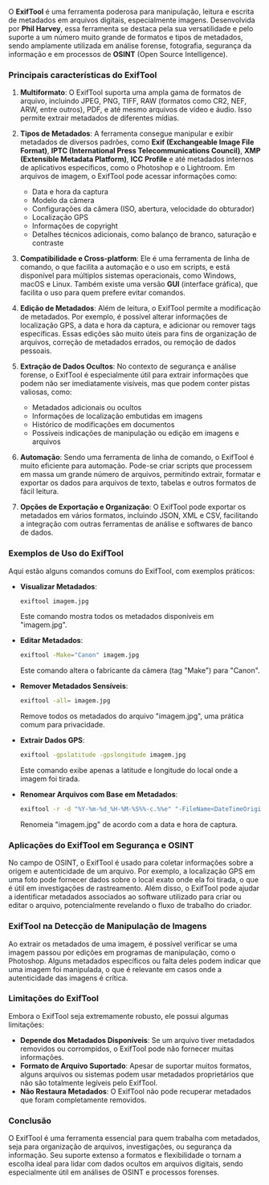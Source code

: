 O **ExifTool** é uma ferramenta poderosa para manipulação, leitura e escrita de metadados em arquivos digitais, especialmente imagens. Desenvolvida por **Phil Harvey**, essa ferramenta se destaca pela sua versatilidade e pelo suporte a um número muito grande de formatos e tipos de metadados, sendo amplamente utilizada em análise forense, fotografia, segurança da informação e em processos de **OSINT** (Open Source Intelligence).

### Principais características do ExifTool

1. **Multiformato**: O ExifTool suporta uma ampla gama de formatos de arquivo, incluindo JPEG, PNG, TIFF, RAW (formatos como CR2, NEF, ARW, entre outros), PDF, e até mesmo arquivos de vídeo e áudio. Isso permite extrair metadados de diferentes mídias.

2. **Tipos de Metadados**: A ferramenta consegue manipular e exibir metadados de diversos padrões, como **Exif (Exchangeable Image File Format)**, **IPTC (International Press Telecommunications Council)**, **XMP (Extensible Metadata Platform)**, **ICC Profile** e até metadados internos de aplicativos específicos, como o Photoshop e o Lightroom. Em arquivos de imagem, o ExifTool pode acessar informações como:
   - Data e hora da captura
   - Modelo da câmera
   - Configurações da câmera (ISO, abertura, velocidade do obturador)
   - Localização GPS
   - Informações de copyright
   - Detalhes técnicos adicionais, como balanço de branco, saturação e contraste

3. **Compatibilidade e Cross-platform**: Ele é uma ferramenta de linha de comando, o que facilita a automação e o uso em scripts, e está disponível para múltiplos sistemas operacionais, como Windows, macOS e Linux. Também existe uma versão **GUI** (interface gráfica), que facilita o uso para quem prefere evitar comandos.

4. **Edição de Metadados**: Além de leitura, o ExifTool permite a modificação de metadados. Por exemplo, é possível alterar informações de localização GPS, a data e hora da captura, e adicionar ou remover tags específicas. Essas edições são muito úteis para fins de organização de arquivos, correção de metadados errados, ou remoção de dados pessoais.

5. **Extração de Dados Ocultos**: No contexto de segurança e análise forense, o ExifTool é especialmente útil para extrair informações que podem não ser imediatamente visíveis, mas que podem conter pistas valiosas, como:
   - Metadados adicionais ou ocultos
   - Informações de localização embutidas em imagens
   - Histórico de modificações em documentos
   - Possíveis indicações de manipulação ou edição em imagens e arquivos

6. **Automação**: Sendo uma ferramenta de linha de comando, o ExifTool é muito eficiente para automação. Pode-se criar scripts que processem em massa um grande número de arquivos, permitindo extrair, formatar e exportar os dados para arquivos de texto, tabelas e outros formatos de fácil leitura.

7. **Opções de Exportação e Organização**: O ExifTool pode exportar os metadados em vários formatos, incluindo JSON, XML e CSV, facilitando a integração com outras ferramentas de análise e softwares de banco de dados.

### Exemplos de Uso do ExifTool

Aqui estão alguns comandos comuns do ExifTool, com exemplos práticos:

- **Visualizar Metadados**:
  ```bash
  exiftool imagem.jpg
  ```
  Este comando mostra todos os metadados disponíveis em "imagem.jpg".

- **Editar Metadados**:
  ```bash
  exiftool -Make="Canon" imagem.jpg
  ```
  Este comando altera o fabricante da câmera (tag "Make") para "Canon".

- **Remover Metadados Sensíveis**:
  ```bash
  exiftool -all= imagem.jpg
  ```
  Remove todos os metadados do arquivo "imagem.jpg", uma prática comum para privacidade.

- **Extrair Dados GPS**:
  ```bash
  exiftool -gpslatitude -gpslongitude imagem.jpg
  ```
  Este comando exibe apenas a latitude e longitude do local onde a imagem foi tirada.

- **Renomear Arquivos com Base em Metadados**:
  ```bash
  exiftool -r -d "%Y-%m-%d_%H-%M-%S%%-c.%%e" "-FileName<DateTimeOriginal" imagem.jpg
  ```
  Renomeia "imagem.jpg" de acordo com a data e hora de captura.

### Aplicações do ExifTool em Segurança e OSINT

No campo de OSINT, o ExifTool é usado para coletar informações sobre a origem e autenticidade de um arquivo. Por exemplo, a localização GPS em uma foto pode fornecer dados sobre o local exato onde ela foi tirada, o que é útil em investigações de rastreamento. Além disso, o ExifTool pode ajudar a identificar metadados associados ao software utilizado para criar ou editar o arquivo, potencialmente revelando o fluxo de trabalho do criador.

### ExifTool na Detecção de Manipulação de Imagens

Ao extrair os metadados de uma imagem, é possível verificar se uma imagem passou por edições em programas de manipulação, como o Photoshop. Alguns metadados específicos ou falta deles podem indicar que uma imagem foi manipulada, o que é relevante em casos onde a autenticidade das imagens é crítica.

### Limitações do ExifTool

Embora o ExifTool seja extremamente robusto, ele possui algumas limitações:

- **Depende dos Metadados Disponíveis**: Se um arquivo tiver metadados removidos ou corrompidos, o ExifTool pode não fornecer muitas informações.
- **Formato de Arquivo Suportado**: Apesar de suportar muitos formatos, alguns arquivos ou sistemas podem usar metadados proprietários que não são totalmente legíveis pelo ExifTool.
- **Não Restaura Metadados**: O ExifTool não pode recuperar metadados que foram completamente removidos.

### Conclusão

O ExifTool é uma ferramenta essencial para quem trabalha com metadados, seja para organização de arquivos, investigações, ou segurança da informação. Seu suporte extenso a formatos e flexibilidade o tornam a escolha ideal para lidar com dados ocultos em arquivos digitais, sendo especialmente útil em análises de OSINT e processos forenses.